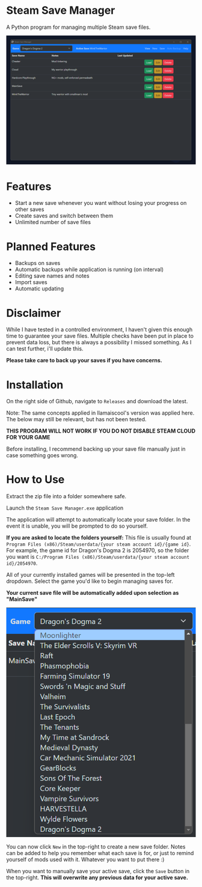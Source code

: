# Steam Save Manager
A Python program for managing multiple Steam save files.

![dropdown](imgs/app.png)

# Features
- Start a new save whenever you want without losing your progress on other saves
- Create saves and switch between them
- Unlimited number of save files

# Planned Features
- Backups on saves
- Automatic backups while application is running (on interval)
- Editing save names and notes
- Import saves
- Automatic updating

# Disclaimer
While I have tested in a controlled environment, I haven't given this enough time to guarantee your save files. Multiple checks have been put in place to prevent data loss, but there is always a possibility I missed something. As I can test further, i'll update this.

**Please take care to back up your saves if you have concerns.**

# Installation
On the right side of Github, navigate to `Releases` and download the latest.

Note: The same concepts applied in llamaiscool's version was applied here. The below may still be relevant, but has not been tested.

**THIS PROGRAM WILL NOT WORK IF YOU DO NOT DISABLE STEAM CLOUD FOR YOUR GAME**

Before installing, I recommend backing up your save file manually just in case something goes wrong.

# How to Use

Extract the zip file into a folder somewhere safe.

Launch the `Steam Save Manager.exe`  application

The application will attempt to automatically locate your save folder. In the event it is unable, you will be prompted to do so yourself. 

**If you are asked to locate the folders yourself:** This file is usually found at `Program Files (x86)/Steam/userdata/{your steam account id}/{game id}`. For example, the game id for Dragon's Dogma 2 is 2054970, so the folder you want is `C:/Program Files (x86)/Steam/userdata/{your steam account id}/2054970`.

All of your currently installed games will be presented in the top-left dropdown. Select the game you'd like to begin managing saves for.

**Your current save file will be automatically added upon selection as "MainSave"**

![dropdown](imgs/dropdown.png)

You can now click `New` in the top-right to create a new save folder. Notes can be added to help you remember what each save is for, or just  to remind yourself of mods used with it. Whatever you want to put there :)

When you want to manually save your active save, click the `Save` button in the top-right. **This will overwrite any previous data for your active save.**